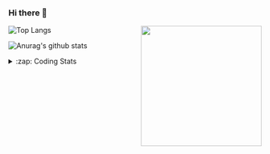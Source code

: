 ### Hi there 👋

<!--
**tao8687/tao8687** is a ✨ _special_ ✨ repository because its `README.md` (this file) appears on your GitHub profile.

Here are some ideas to get you started:

- 🔭 I’m currently working on ...
- 🌱 I’m currently learning ...
- 👯 I’m looking to collaborate on ...
- 🤔 I’m looking for help with ...
- 💬 Ask me about ...
- 📫 How to reach me: ...
- 😄 Pronouns: ...
- ⚡ Fun fact: ...
-->

<img align='right' src="https://media.giphy.com/media/M9gbBd9nbDrOTu1Mqx/giphy.gif" width="240">

  
![Top Langs](https://github-readme-stats.vercel.app/api/top-langs/?username=tao8687&layout=compact&title_color=23238E&text_color=A67D3D)

![Anurag's github stats](https://github-readme-stats.vercel.app/api?username=tao8687&show_icons=true&&text_color=A67D3D&title_color=23238E&show_icons=false&count_private=true&hide=stars)

<details>
  <summary>:zap: Coding Stats</summary>
  <br>
    
<!--START_SECTION:waka-->

```txt
From: 24 April 2025 - To: 01 May 2025

Markdown           5 hrs 1 min     █████████▓░░░░░░░░░░░░░░░   38.60 %
XML                2 hrs 16 mins   ████▒░░░░░░░░░░░░░░░░░░░░   17.56 %
C++                2 hrs 4 mins    ████░░░░░░░░░░░░░░░░░░░░░   15.95 %
C                  1 hr 46 mins    ███▒░░░░░░░░░░░░░░░░░░░░░   13.61 %
CMake              1 hr 11 mins    ██▒░░░░░░░░░░░░░░░░░░░░░░   09.23 %
```

<!--END_SECTION:waka-->
</details>
